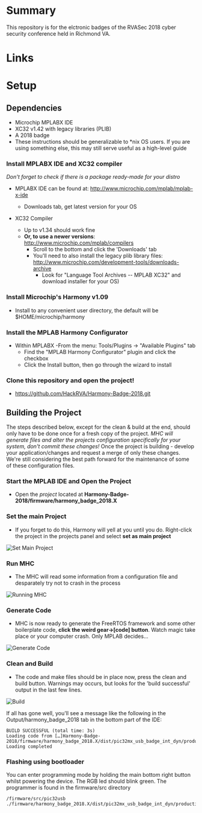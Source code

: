 # Summary
This repository is for the elctronic badges of the RVASec 2018 cyber security conference held in Richmond VA.

# Links


# Setup
## Dependencies
* Microchip MPLABX IDE
* XC32 v1.42 with legacy libraries (PLIB)
* A 2018 badge
* These instructions should be generalizable to \*nix OS users. If you are using something else, this may still serve useful as a high-level guide

### Install MPLABX IDE and XC32 compiler
*Don't forget to check if there is a package ready-made for your distro*

- MPLABX IDE can be found at: http://www.microchip.com/mplab/mplab-x-ide
    - Downloads tab, get latest version for your OS

- XC32 Compiler 
    - Up to v1.34 should work fine
    - **Or, to use a newer versions**:  http://www.microchip.com/mplab/compilers
        - Scroll to the bottom and click the 'Downloads' tab
        - You'll need to also install the legacy plib library files: http://www.microchip.com/development-tools/downloads-archive
            - Look for "Language Tool Archives -- MPLAB XC32" and download installer for your OS)

### Install Microchip's Harmony v1.09
- Install to any convenient user directory, the default will be $HOME/microchip/harmony

### Install the MPLAB Harmony Configurator
- Within MPLABX
    -From the menu: Tools/Plugins -> "Available Plugins" tab
    - Find the "MPLAB Harmony Configurator" plugin and click the checkbox
    - Click the Install button, then go through the wizard to install

### Clone this repository and open the project!
- https://github.com/HackRVA/Harmony-Badge-2018.git

## Building the Project
The steps described below, except for the clean & build at the end, should only have to be done once for a fresh copy of the project. *MHC will generate files and alter the projects configuration specifically for your system, don't commit these changes!* Once the project is building - develop your application/changes and request a merge of only these changes. We're still considering the best path forward for the maintenance of some of these configuration files.

### Start the MPLAB IDE and Open the Project
* Open the _project_ located at **Harmony-Badge-2018/firmware/harmony\_badge\_2018.X**

### Set the main Project
* If you forget to do this, Harmony will yell at you until you do. Right-click the project in the projects panel and select **set as main project**

![Set Main Project](http://i.imgur.com/z6A07rk.png)

### Run MHC
* The MHC will read some information from a configuration file and desparately try not to crash in the process

![Running MHC](http://i.imgur.com/t8UXVoA.png)

### Generate Code
* MHC is now ready to generate the FreeRTOS framework and some other boilerplate code, **click the weird gear->[code] button**. Watch magic take place or your computer crash. Only MPLAB decides...

![Generate Code](http://i.imgur.com/YxWV2Ib.png)



### Clean and Build
* The code and make files should be in place now, press the clean and build button. Warnings may occurs, but looks for the 'build successful' output in the last few lines.

![Build](http://i.imgur.com/XPyTwEs.png)


If all has gone well, you'll see a message like the following in the Output/harmony\_badge\_2018 tab in the bottom part of the IDE:

```
BUILD SUCCESSFUL (total time: 3s)
Loading code from […]Harmony-Badge-2018/firmware/harmony_badge_2018.X/dist/pic32mx_usb_badge_int_dyn/production/harmony_badge_2018.X.production.hex...
Loading completed
```

### Flashing using bootloader

You can enter programming mode by holding the main bottom right button whilst powering the device. The RGB led should blink green. The programmer is found in the firmware/src directory

```
/firmware/src/pic32usb ./firmware/harmony_badge_2018.X/dist/pic32mx_usb_badge_int_dyn/production/harmony_badge_2018.X.production.hex
```
